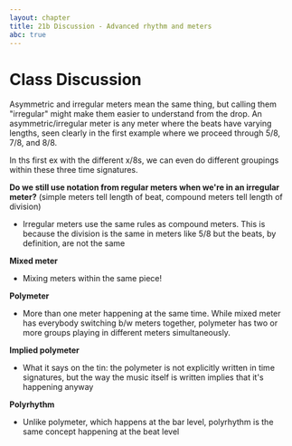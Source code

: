 ```yaml
---
layout: chapter
title: 21b Discussion - Advanced rhythm and meters
abc: true
---
```


# Class Discussion

Asymmetric and irregular meters mean the same thing, but calling them "irregular" might make them easier to understand from the drop. An asymmetric/irregular meter is any meter where the beats have varying lengths, seen clearly in the first example where we proceed through 5/8, 7/8, and 8/8.

In ths first ex with the different x/8s, we can even do different groupings within these three time signatures.

**Do we still use notation from regular meters when we're in an irregular meter?** (simple meters tell length of beat, compound meters tell length of division)
- Irregular meters use the same rules as compound meters. This is because the division is the same in meters like 5/8 but the beats, by definition, are not the same

**Mixed meter**
- Mixing meters within the same piece!

**Polymeter**
- More than one meter happening at the same time. While mixed meter has everybody switching b/w meters together, polymeter has two or more groups playing in different meters simultaneously.

**Implied polymeter**
- What it says on the tin: the polymeter is not explicitly written in time signatures, but the way the music itself is written implies that it's happening anyway

**Polyrhythm**
- Unlike polymeter, which happens at the bar level, polyrhythm is the same concept happening at the beat level
